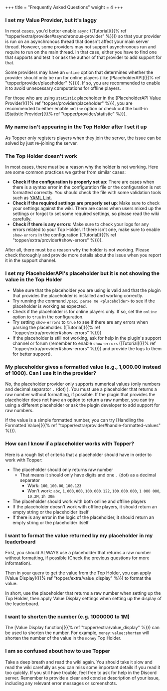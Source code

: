 +++
title = "Frequently Asked Questions"
weight = 4
+++

### I set my Value Provider, but it's laggy

In most cases, you'd better enable `async` ([Tutorial]({{% ref "topper/extra/provider#asynchronous-provider" %}})) so that your provider is run on an asynchronous thread that doesn't affect your main server thread.
However, some providers may not support asynchronous run and require to run on the main thread. In that case, either you have to find one that supports and test it or ask the author of that provider to add support for that.

Some providers may have an `online` option that determines whether the provider should only be run for online players (like [PlaceholderAPI]({{% ref "topper/provider/placeholder" %}})). If so, you are recommended to enable it to avoid unnecessary computations for offline players.

For those who are using `statistic` placeholder in the [PlaceholderAPI Value Provider]({{% ref "topper/provider/placeholder" %}}), you are recommended to either enable `online` option or check out the built-in [Statistic Provider]({{% ref "topper/provider/statistic" %}}).

### My name isn't appearing in the Top Holder after I set it up

As Topper only registers players when they join the server, the issue can be solved by just re-joining the server.

### The Top Holder doesn't work

In most cases, there must be a reason why the holder is not working. Here are some common practices we gather from similar cases:

- **Check if the configuration is properly set up**: There are cases when there is a syntax error in the configuration file or the configuration is not formatted correctly. You should check the file with some validation tools such as [YAML Lint](https://www.yamllint.com/).
- **Check if the required settings are properly set up**: Make sure to check your settings against the wiki. There are cases when users mixed up the settings or forgot to set some required settings, so please read the wiki carefully.
- **Check if there is any errors**: Make sure to check your logs for any errors related to your Top Holder. If there isn't one, make sure to enable `show-errors` in the configuration ([Tutorial]({{% ref "topper/extra/provider#show-errors" %}})).

After all, there must be a reason why the holder is not working. Please check thoroughly and provide more details about the issue when you report it in the support channel.

### I set my PlaceholderAPI's placeholder but it is not showing the value in the Top Holder

- Make sure that the placeholder you are using is valid and that the plugin that provides the placeholder is installed and working correctly.
- Try running the command `/papi parse me <placeholder>` to see if the placeholder is working as expected.
- Check if the placeholder is for online players only. If so, set the `online` option to `true` in the configuration.
- Try setting `show-errors` to `true` to see if there are any errors when parsing the placeholder. ([Tutorial]({{% ref "topper/extra/provider#show-errors" %}}))
- If the placeholder is still not working, ask for help in the plugin's support channel or forum (remember to enable `show-errors` ([Tutorial]({{% ref "topper/extra/provider#show-errors" %}})) and provide the logs to them for better support).

### My placeholder gives a formatted value (e.g., 1,000.00 instead of 1000). Can I use it in the provider?

No, the placeholder provider only supports numerical values (only numbers and decimal separator `.` (dot) ).
You must use a placeholder that returns a raw number without formatting, if possible.
If the plugin that provides the placeholder does not have an option to return a raw number, you can try using a different placeholder or ask the plugin developer to add support for raw numbers.

If the value is a simple formatted number, you can try [Handling the Formatted Value]({{% ref "topper/extra/provider#handle-formatted-values" %}}).

### How can I know if a placeholder works with Topper?

Here is a rough list of criteria that a placeholder should have in order to work with Topper:

- The placeholder should only returns raw number
  * That means it should only have digits and one `.` (dot) as a decimal separator
    * Work: `100`, `100.00`, `100.123`
    * Won't work: `abc`, `1,000,000`, `100,000.122`, `100.000.000`, `1 000 000`, `10.2M`, `1h 30m`
- The placeholder should work with both online and offline players
- If the placeholder doesn't work with offline players, it should return an empty string or the placeholder itself
- If there is any error in the logic of the placeholder, it should return an empty string or the placeholder itself

### I want to format the value returned by my placeholder in my leaderboard

First, you should ALWAYS use a placeholder that returns a raw number without formatting, if possible (Check the previous questions for more information).

Then in your query to get the value from the Top Holder, you can apply [Value Display]({{% ref "topper/extra/value_display" %}}) to format the value.

In short, use the placeholder that returns a raw number when setting up the Top Holder, then apply Value Display settings when setting up the display of the leaderboard.

### I want to shorten the number (e.g. 1000000 to 1M)

The [Value Display function]({{% ref "topper/extra/value_display" %}}) can be used to shorten the number. For example, `money:value:shorten` will shorten the number of the value in the `money` Top Holder.

### I am so confused about how to use Topper

Take a deep breath and read the wiki again. You should take it slow and read the wiki carefully as you can miss some important details if you read it too quickly. If you still have trouble, feel free to ask for help in the Discord server. Remember to provide a clear and concise description of your issue, including any relevant error messages or screenshots.
